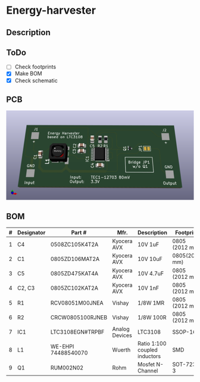 # Energy-harvester
## Description


## ToDo

- [ ] Check footprints
- [x] Make BOM 
- [x] Check schematic

## PCB
![3D Image](img/3D.png)

## BOM

|# |Designator	|Part #	|Mfr.	|Description |Footprint	|Qty. |
|- |----------- |------ |---- |----------- |--------- |---- |
|1 |C4	|0508ZC105K4T2A|	Kyocera AVX	|10V 1uF	|0805 (2012 mm)	|1|
|2	|C1	|0805ZD106MAT2A|	Kyocera AVX	|10V 10uF	|0805(2012 mm)	|1|
|3	|C5|	0805ZD475KAT4A|	Kyocera AVX|	10V 4.7uF|	0805 (2012 mm)	|1|
|4	|C2, C3|	0805ZC102KAT2A|	Kyocera AVX|	10V 1nF|	0805 (2012 mm)	|2|
|5	|R1|	RCV08051M00JNEA|	Vishay|	1/8W 1MR|	0805 (2012 mm) |1|
|6	|R2|	CRCW0805100RJNEB|	Vishay|	1/8W 100R|	0805 (2012 mm) |1|
|7	|IC1|	LTC3108EGN#TRPBF|	Analog Devices|	LTC3108|	SSOP-16	|1|
|8	|L1|	WE-EHPI 74488540070|	Wuerth|	Ratio 1:100 coupled inductors|	SMD	|1|
|9	|Q1|	RUM002N02|	Rohm|	Mosfet N-Channel|	SOT-723-3	|1|

